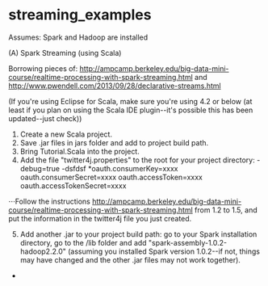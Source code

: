 streaming_examples
==================

Assumes: Spark and Hadoop are installed


(A) Spark Streaming (using Scala)

Borrowing pieces of: http://ampcamp.berkeley.edu/big-data-mini-course/realtime-processing-with-spark-streaming.html and http://www.pwendell.com/2013/09/28/declarative-streams.html

(If you're using Eclipse for Scala, make sure you're using 4.2 or below (at least if you plan on using the Scala IDE plugin--it's possible this has been updated--just check))


1. Create a new Scala project.
2. Save .jar files in jars folder and add to project build path.
3. Bring Tutorial.Scala into the project.
4. Add the file "twitter4j.properties" to the root for your project directory:
-debug=true
 -dsfdsf
*oauth.consumerKey=xxxx
oauth.consumerSecret=xxxx
 oauth.accessToken=xxxx
oauth.accessTokenSecret=xxxx

⋅⋅⋅Follow the instructions http://ampcamp.berkeley.edu/big-data-mini-course/realtime-processing-with-spark-streaming.html from 1.2 to 1.5, and put the information in the twitter4j file you just created.

5. Add another .jar to your project build path: go to your Spark installation directory, go to the /lib folder and add "spark-assembly-1.0.2-hadoop2.2.0" (assuming you installed Spark version 1.0.2--if not, things may have changed and the other .jar files may not work together).
* 

